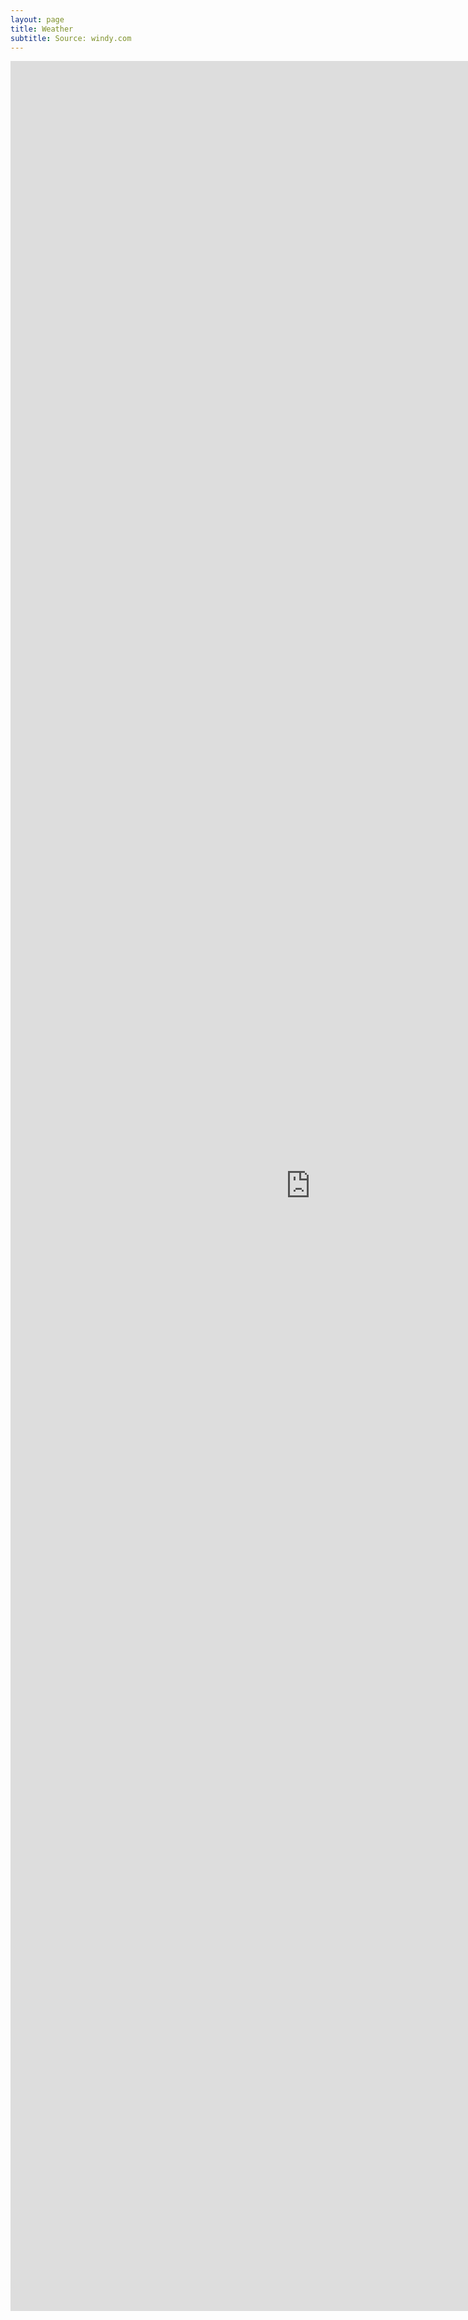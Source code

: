 ```yaml
---
layout: page
title: Weather
subtitle: Source: windy.com
---
```


<iframe src="https://embed.windy.com/embed2.html?lat=50.4574&amp;lon=-3.5384&amp;zoom=11&amp;level=surface&amp;overlay=wind&amp;menu=&amp;message=&amp;marker=&amp;calendar=now&amp;pressure=&amp;type=map&amp;location=coordinates&amp;detail=true&amp;detailLat=50.455&amp;detailLon=-3.529&amp;metricWind=kt&amp;metricTemp=default" style="width:100vw;height:90vh;padding:0;margin:0" scrolling="no" frameborder="0"></iframe>
